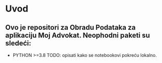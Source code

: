 # Uvod 
## Ovo je repositori za Obradu Podataka za aplikaciju Moj Advokat. Neophodni paketi su sledeći:
- PYTHON >=3.8
TODO: opisati kako se notebookovi pokreću lokalno.